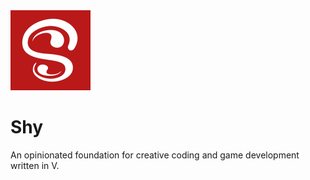 <img src="shy.svg" width="128"/>

# Shy
An opinionated foundation for creative coding and game development written in V.
